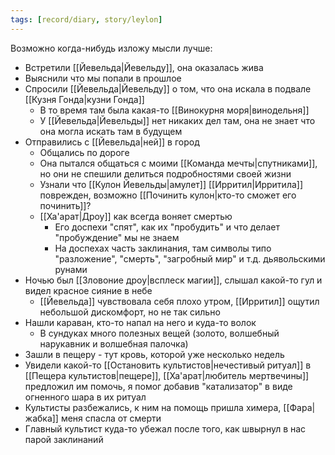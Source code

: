 ```yaml
---
tags: [record/diary, story/leylon]
---
```


Возможно когда-нибудь изложу мысли лучше:

- Встретили [[Йевельда|Йевельду]], она оказалась жива
- Выяснили что мы попали в прошлое
- Спросили [[Йевельда|Йевельду]] о том, что она искала в подвале [[Кузня Гонда|кузни Гонда]]
	- В то время там была какая-то [[Винокурня моря|винодельня]]
	- У [[Йевельда|Йевельды]] нет никаких дел там, она не знает что она могла искать там в будущем
- Отправились с [[Йевельда|ней]] в город
	- Общались по дороге
	- Она пытался общаться с моими [[Команда мечты|спутниками]], но они не спешили делиться подробностями своей жизни
	- Узнали что [[Кулон Йевельды|амулет]] [[Ирритил|Ирритила]] поврежден, возможно [[Починить кулон|кто-то сможет его починить]]?
	- [[Ха'арат|Дроу]] как всегда воняет смертью
		- Его доспехи "спят", как их "пробудить" и что делает "пробуждение" мы не знаем
		- На доспехах часть заклинания, там символы типо "разложение", "смерть", "загробный мир" и т.д. дьявольскими рунами
- Ночью был [[Зловоние дроу|всплеск магии]], слышал какой-то гул и видел красное сияние в небе
	- [[Йевельда]] чувствовала себя плохо утром, [[Ирритил]] ощутил небольшой дискомфорт, но не так сильно
- Нашли караван, кто-то напал на него и куда-то волок
	- В сундуках много полезных вещей (золото, волшебный нарукавник и волшебная палочка)
- Зашли в пещеру - тут кровь, которой уже несколько недель
- Увидели какой-то [[Остановить культистов|нечестивый ритуал]] в [[Пещера культистов|пещере]], [[Ха'арат|любитель мертвечины]] предложил им помочь, я помог добавив "катализатор" в виде огненного шара в их ритуал
- Культисты разбежались, к ним на помощь пришла химера, [[Фара|жабка]] меня спасла от смерти
- Главный культист куда-то убежал после того, как швырнул в нас парой заклинаний
